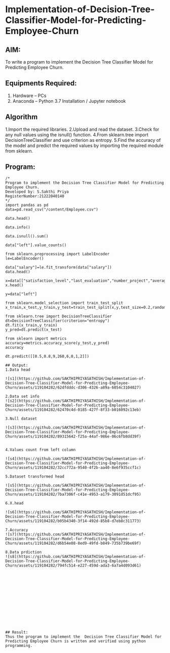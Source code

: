 # Implementation-of-Decision-Tree-Classifier-Model-for-Predicting-Employee-Churn

## AIM:
To write a program to implement the Decision Tree Classifier Model for Predicting Employee Churn.

## Equipments Required:
1. Hardware – PCs
2. Anaconda – Python 3.7 Installation / Jupyter notebook

## Algorithm
1.Import the required libraries.
2.Upload and read the dataset. 
3.Check for any null values using the isnull() function. 
4.From sklearn.tree import DecisionTreeClassifier and use criterion as entropy.
5.Find the accuracy of the model and predict the required values by importing the required module from sklearn.

## Program:
```
/*
Program to implement the Decision Tree Classifier Model for Predicting Employee Churn.
Developed by: S.Sakthi Priya 
RegisterNumber:21222040140  
*/
import pandas as pd
data=pd.read_csv("/content/Employee.csv")

data.head()

data.info()

data.isnull().sum()

data["left"].value_counts()

from sklearn.preprocessing import LabelEncoder
le=LabelEncoder()

data["salary"]=le.fit_transform(data["salary"])
data.head()

x=data[["satisfaction_level","last_evaluation","number_project","average_montly_hours","time_spend_company","Work_accident","promotion_last_5years","salary"]]
x.head()

y=data["left"]

from sklearn.model_selection import train_test_split
x_train,x_test,y_train,y_test=train_test_split(x,y,test_size=0.2,random_state=100)

from sklearn.tree import DecisionTreeClassifier
dt=DecisionTreeClassifier(criterion="entropy")
dt.fit(x_train,y_train)
y_pred=dt.predict(x_test)

from sklearn import metrics
accuracy=metrics.accuracy_score(y_test,y_pred)
accuracy

dt.predict([[0.5,0.8,9,260,6,0,1,2]])

## Output:
1.Data head

![s1](https://github.com/SAKTHIPRIYASATHISH/Implementation-of-Decision-Tree-Classifier-Model-for-Predicting-Employee-Churn/assets/119104282/62dfdddc-d306-4326-a89a-6054c3104027)

2.Data set info
![s2](https://github.com/SAKTHIPRIYASATHISH/Implementation-of-Decision-Tree-Classifier-Model-for-Predicting-Employee-Churn/assets/119104282/62470c4d-0185-427f-8f33-b016092c13eb)

3.Null dataset

![s3](https://github.com/SAKTHIPRIYASATHISH/Implementation-of-Decision-Tree-Classifier-Model-for-Predicting-Employee-Churn/assets/119104282/89315642-f25a-44af-986e-06c6fb8dd39f)


4.Values count from left column

![s4](https://github.com/SAKTHIPRIYASATHISH/Implementation-of-Decision-Tree-Classifier-Model-for-Predicting-Employee-Churn/assets/119104282/32cc772a-9540-4f2b-aa40-8e6f935ccf1c)

5.Dataset transformed head

![s5](https://github.com/SAKTHIPRIYASATHISH/Implementation-of-Decision-Tree-Classifier-Model-for-Predicting-Employee-Churn/assets/119104282/7ba7306f-c41e-4953-a179-3091d51dcf95)

6.X.head

![s6](https://github.com/SAKTHIPRIYASATHISH/Implementation-of-Decision-Tree-Classifier-Model-for-Predicting-Employee-Churn/assets/119104282/b05b4340-3f14-492d-85b8-d7eb8c311773)

7.Accuracy
![s7](https://github.com/SAKTHIPRIYASATHISH/Implementation-of-Decision-Tree-Classifier-Model-for-Predicting-Employee-Churn/assets/119104282/d6b54e08-8ed9-49fd-b849-735b739be69f)

8.Data prdiction
![s8](https://github.com/SAKTHIPRIYASATHISH/Implementation-of-Decision-Tree-Classifier-Model-for-Predicting-Employee-Churn/assets/119104282/794fc514-e227-459d-ada3-6a7a4d093d61)














## Result:
Thus the program to implement the  Decision Tree Classifier Model for Predicting Employee Churn is written and verified using python programming.
